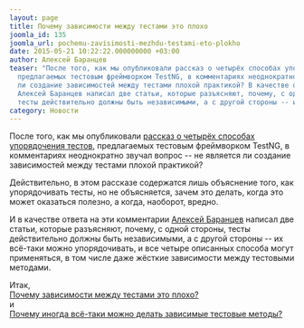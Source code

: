 ```yaml
---
layout: page
title: Почему зависимости между тестами это плохо
joomla_id: 135
joomla_url: pochemu-zavisimosti-mezhdu-testami-eto-plokho
date: 2015-05-21 10:22:22.000000000 +03:00
author: Алексей Баранцев
teaser: "После того, как мы опубликовали рассказ о четырёх способах упорядочения тестов,
  предлагаемых тестовым фреймворком TestNG, в комментариях неоднократно звучал вопрос -- не является
  ли создание зависимостей между тестами плохой практикой? В качестве ответа на эти комментарии
  Алексей Баранцев написал две статьи, которые разъясняют, почему, с одной стороны,
  тесты действительно должны быть независимыми, а с другой стороны -- их всё-таки можно упорядочивать"
category: Новости
---
```

<p>После того, как мы опубликовали <a href="http://software-testing.ru/library/testing/general-testing/2044--testng">рассказ о четырёх способах упорядочения тестов</a>, предлагаемых тестовым фреймворком TestNG, в комментариях неоднократно звучал вопрос -- не является ли создание зависимостей между тестами плохой практикой?</p>
<p>Действительно, в этом рассказе содержатся лишь объяснение того, как упорядочивать тесты, но не объясняется, зачем это делать, когда это может оказаться полезно, а когда, наоборот, вредно.</p>
<p>И в качестве ответа на эти комментарии <a href="http://software-testing.ru/about/authors/9-barancev">Алексей Баранцев</a> написал две статьи, которые разъясняют, почему, с одной стороны, тесты действительно должны быть независимыми, а с другой стороны -- их всё-таки можно упорядочивать, и все четыре описанных способа могут применяться, в том числе даже жёсткие зависимости между тестовыми методами.</p>
<p>Итак,<br /><a href="http://barancev.github.io/test-deps-are-evil/">Почему зависимости между тестами это плохо?</a> <br />и<br /><a href="http://barancev.github.io/test-methods-vs-test-classes/">Почему иногда всё-таки можно делать зависимые тестовые методы?</a></p>
